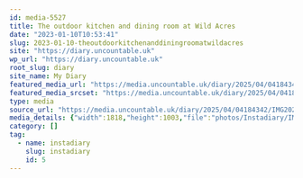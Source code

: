 ```yaml
---
id: media-5527
title: The outdoor kitchen and dining room at Wild Acres
date: "2023-01-10T10:53:41"
slug: 2023-01-10-theoutdoorkitchenanddiningroomatwildacres
site: "https://diary.uncountable.uk"
wp_url: "https://diary.uncountable.uk"
root_slug: diary
site_name: My Diary
featured_media_url: "https://media.uncountable.uk/diary/2025/04/04184342/IMG20230110105341-edited.webp"
featured_media_srcset: "https://media.uncountable.uk/diary/2025/04/04184342/IMG20230110105341-edited-300x166.webp 300w, https://media.uncountable.uk/diary/2025/04/04184342/IMG20230110105341-edited-1024x565.webp 1024w, https://media.uncountable.uk/diary/2025/04/04184342/IMG20230110105341-edited-150x150.webp 150w, https://media.uncountable.uk/diary/2025/04/04184342/IMG20230110105341-edited-640x353.webp 640w, https://media.uncountable.uk/diary/2025/04/04184342/IMG20230110105341-edited.webp 1818w"
type: media
source_url: "https://media.uncountable.uk/diary/2025/04/04184342/IMG20230110105341-edited.webp"
media_details: {"width":1818,"height":1003,"file":"photos/Instadiary/IMG20230110105341-edited.webp","filesize":153032,"sizes":{"medium":{"file":"IMG20230110105341-edited-300x166.webp","width":300,"height":166,"filesize":20070,"mime_type":"image/webp","source_url":"https://media.uncountable.uk/diary/2025/04/04184342/IMG20230110105341-edited-300x166.webp"},"large":{"file":"IMG20230110105341-edited-1024x565.webp","width":1024,"height":565,"filesize":163768,"mime_type":"image/webp","source_url":"https://media.uncountable.uk/diary/2025/04/04184342/IMG20230110105341-edited-1024x565.webp"},"thumbnail":{"file":"IMG20230110105341-edited-150x150.webp","width":150,"height":150,"filesize":9136,"mime_type":"image/webp","source_url":"https://media.uncountable.uk/diary/2025/04/04184342/IMG20230110105341-edited-150x150.webp"},"mobwidth":{"file":"IMG20230110105341-edited-640x353.webp","width":640,"height":353,"filesize":78634,"mime_type":"image/webp","source_url":"https://media.uncountable.uk/diary/2025/04/04184342/IMG20230110105341-edited-640x353.webp"},"full":{"file":"IMG20230110105341-edited.webp","width":1818,"height":1003,"mime_type":"image/webp","source_url":"https://media.uncountable.uk/diary/2025/04/04184342/IMG20230110105341-edited.webp"}},"image_meta":{"aperture":"0","credit":"","camera":"","caption":"","created_timestamp":"0","copyright":"","focal_length":"0","iso":"0","shutter_speed":"0","title":"","orientation":"0","keywords":[]}}
category: []
tag:
  - name: instadiary
    slug: instadiary
    id: 5
---
```


